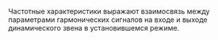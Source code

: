 Частотные характеристики выражают взаимосвязь между параметрами гармонических сигналов на входе и выходе динамического звена в установившемся режиме.


